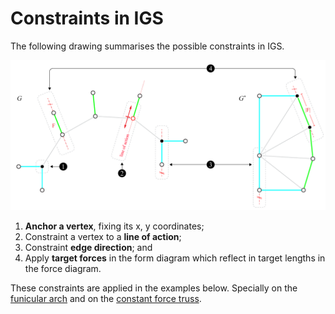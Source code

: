 # Constraints in IGS

The following drawing summarises the possible constraints in IGS.

![](<../.gitbook/assets/image (98).png>)

1. **Anchor a vertex**, fixing its x, y coordinates;
2. Constraint a vertex to a **line of action**;
3. Constraint **edge direction**; and
4. Apply **target forces** in the form diagram which reflect in target lengths in the force diagram.

These constraints are applied in the examples below. Specially on the [funicular arch](../examples/2..md) and on the [constant force truss](../examples/wip-gable-truss.md).
